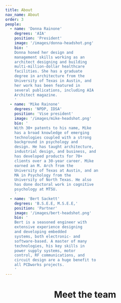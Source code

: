 ```yaml
---
title: About
nav_name: About
order: 3
people:
  - name: 'Donna Rainone'
    degrees: 'AIA'
    position: 'President'
    image: '/images/donna-headshot.png'
    bio: '
    Donna honed her design and
    management skills working as an
    architect designing and building
    multi-million-dollar healthcare
    facilities. She has a graduate
    degree in architecture from the
    University of Texas in Austin, and
    her work has been featured in
    several publications, including AIA
    Architect magazine.
    '
  - name: 'Mike Rainone'
    degrees: 'NPDP, IDSA'
    position: 'Vise president'
    image: '/images/mike-headshot.png'
    bio: '
    With 30+ patents to his name, Mike
    has a broad knowledge of emerging
    technologies coupled with a strong
    background in psychology and
    design. He has taught architecture,
    industrial design, and business, and
    has developed products for 70+
    clients over a 30-year career. Mike
    earned an M. Arch from the
    University of Texas at Austin, and an
    MA in Psychology from the
    University of North Texas. He also
    has done doctoral work in cognitive
    psychology at MTSU.
    '
  - name: 'Bert Sackett'
    degrees: 'B.S.E.E, M.S.E.E,'
    position: 'Partner'
    image: '/images/bert-headshot.png'
    bio: '
    Bert is a seasoned engineer with
    extensive experience designing
    and developing embedded
    systems, both electronic- and
    software-based. A master of many
    technologies, his key skills in
    power supply systems, motor
    control, RF communications, and
    circuit design are a huge benefit to
    all PCDworks projects.
    '
---
```

<backing>
  <center>
    <h1>Meet the team</h1>
    <People :people="people"></People>
  </center>
</backing>
